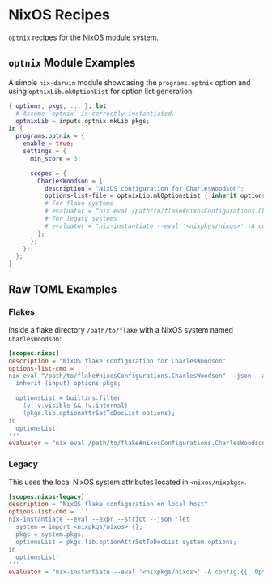# NixOS Recipes

`optnix` recipes for the [NixOS](https://nixos.org) module system.

## `optnix` Module Examples

A simple `nix-darwin` module showcasing the `programs.optnix` option and using
`optnixLib.mkOptionList` for option list generation:

```nix
{ options, pkgs, ... }: let
  # Assume `optnix` is correctly instantiated.
  optnixLib = inputs.optnix.mkLib pkgs;
in {
  programs.optnix = {
    enable = true;
    settings = {
      min_score = 3;

      scopes = {
        CharlesWoodson = {
          description = "NixOS configuration for CharlesWoodson";
          options-list-file = optnixLib.mkOptionsList { inherit options; };
          # For flake systems
          # evaluator = "nix eval /path/to/flake#nixosConfigurations.CharlesWoodson.config.{{ .Option }}";
          # For legacy systems
          # evaluator = "nix-instantiate --eval '<nixpkgs/nixos>' -A config.{{ .Option }}";
        };
      };
    };
  };
}
```

## Raw TOML Examples

### Flakes

Inside a flake directory `/path/to/flake` with a NixOS system named
`CharlesWoodson`:

```toml
[scopes.nixos]
description = "NixOS flake configuration for CharlesWoodson"
options-list-cmd = '''
nix eval "/path/to/flake#nixosConfigurations.CharlesWoodson" --json --apply 'input: let
  inherit (input) options pkgs;

  optionsList = builtins.filter
    (v: v.visible && !v.internal)
    (pkgs.lib.optionAttrSetToDocList options);
in
  optionsList'
'''
evaluator = "nix eval /path/to/flake#nixosConfigurations.CharlesWoodson.config.{{ .Option }}"
```

### Legacy

This uses the local NixOS system attributes located in `<nixos/nixpkgs>`.

```toml
[scopes.nixos-legacy]
description = "NixOS flake configuration on local host"
options-list-cmd = '''
nix-instantiate --eval --expr --strict --json 'let
  system = import <nixpkgs/nixos> {};
  pkgs = system.pkgs;
  optionsList = pkgs.lib.optionAttrSetToDocList system.options;
in
  optionsList'
'''
evaluator = "nix-instantiate --eval '<nixpkgs/nixos>' -A config.{{ .Option }}"
```
